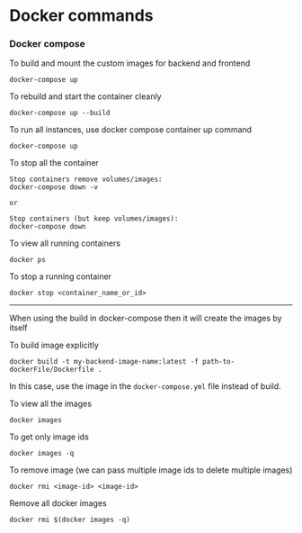 # Docker commands

### Docker compose
To build and mount the custom images for backend and frontend
```
docker-compose up
```

To rebuild and start the container cleanly
```
docker-compose up --build
```

To run all instances, use docker compose container up command
```
docker-compose up
```

To stop all the container
```
Stop containers remove volumes/images:
docker-compose down -v

or

Stop containers (but keep volumes/images):
docker-compose down
```

To view all running containers
```
docker ps
```

To stop a running container
```
docker stop <container_name_or_id>
```
__________

When using the build in docker-compose then it will create the images by itself


To build image explicitly
```
docker build -t my-backend-image-name:latest -f path-to-dockerFile/Dockerfile .
```

In this case, use the image <image-name> in the `docker-compose.yml` file instead of build.

To view all the images
```
docker images
```

To get only image ids
```
docker images -q
```

To remove image (we can pass multiple image ids to delete multiple images)
```
docker rmi <image-id> <image-id>
```

Remove all docker images
```
docker rmi $(docker images -q)
```